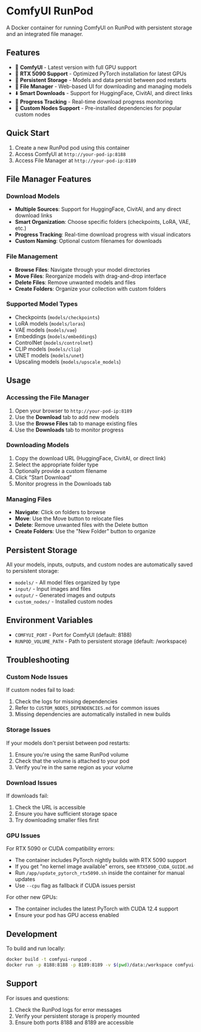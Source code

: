 # ComfyUI RunPod

A Docker container for running ComfyUI on RunPod with persistent storage and an integrated file manager.

## Features

- 🎨 **ComfyUI** - Latest version with full GPU support
- 🚀 **RTX 5090 Support** - Optimized PyTorch installation for latest GPUs
- 💾 **Persistent Storage** - Models and data persist between pod restarts
- 📁 **File Manager** - Web-based UI for downloading and managing models
- ⬇️ **Smart Downloads** - Support for HuggingFace, CivitAI, and direct links
- 🔄 **Progress Tracking** - Real-time download progress monitoring
- 🔌 **Custom Nodes Support** - Pre-installed dependencies for popular custom nodes

## Quick Start

1. Create a new RunPod pod using this container
2. Access ComfyUI at `http://your-pod-ip:8188`
3. Access File Manager at `http://your-pod-ip:8189`

## File Manager Features

### Download Models
- **Multiple Sources**: Support for HuggingFace, CivitAI, and any direct download links
- **Smart Organization**: Choose specific folders (checkpoints, LoRA, VAE, etc.)
- **Progress Tracking**: Real-time download progress with visual indicators
- **Custom Naming**: Optional custom filenames for downloads

### File Management
- **Browse Files**: Navigate through your model directories
- **Move Files**: Reorganize models with drag-and-drop interface
- **Delete Files**: Remove unwanted models and files
- **Create Folders**: Organize your collection with custom folders

### Supported Model Types
- Checkpoints (`models/checkpoints`)
- LoRA models (`models/loras`)
- VAE models (`models/vae`)
- Embeddings (`models/embeddings`)
- ControlNet (`models/controlnet`)
- CLIP models (`models/clip`)
- UNET models (`models/unet`)
- Upscaling models (`models/upscale_models`)

## Usage

### Accessing the File Manager

1. Open your browser to `http://your-pod-ip:8189`
2. Use the **Download** tab to add new models
3. Use the **Browse Files** tab to manage existing files
4. Use the **Downloads** tab to monitor progress

### Downloading Models

1. Copy the download URL (HuggingFace, CivitAI, or direct link)
2. Select the appropriate folder type
3. Optionally provide a custom filename
4. Click "Start Download"
5. Monitor progress in the Downloads tab

### Managing Files

- **Navigate**: Click on folders to browse
- **Move**: Use the Move button to relocate files
- **Delete**: Remove unwanted files with the Delete button
- **Create Folders**: Use the "New Folder" button to organize

## Persistent Storage

All your models, inputs, outputs, and custom nodes are automatically saved to persistent storage:

- `models/` - All model files organized by type
- `input/` - Input images and files
- `output/` - Generated images and outputs
- `custom_nodes/` - Installed custom nodes

## Environment Variables

- `COMFYUI_PORT` - Port for ComfyUI (default: 8188)
- `RUNPOD_VOLUME_PATH` - Path to persistent storage (default: /workspace)

## Troubleshooting

### Custom Node Issues
If custom nodes fail to load:
1. Check the logs for missing dependencies
2. Refer to `CUSTOM_NODES_DEPENDENCIES.md` for common issues
3. Missing dependencies are automatically installed in new builds

### Storage Issues
If your models don't persist between pod restarts:
1. Ensure you're using the same RunPod volume
2. Check that the volume is attached to your pod
3. Verify you're in the same region as your volume

### Download Issues
If downloads fail:
1. Check the URL is accessible
2. Ensure you have sufficient storage space
3. Try downloading smaller files first

### GPU Issues
For RTX 5090 or CUDA compatibility errors:
- The container includes PyTorch nightly builds with RTX 5090 support
- If you get "no kernel image available" errors, see `RTX5090_CUDA_GUIDE.md`
- Run `/app/update_pytorch_rtx5090.sh` inside the container for manual updates
- Use `--cpu` flag as fallback if CUDA issues persist

For other new GPUs:
- The container includes the latest PyTorch with CUDA 12.4 support
- Ensure your pod has GPU access enabled

## Development

To build and run locally:

```bash
docker build -t comfyui-runpod .
docker run -p 8188:8188 -p 8189:8189 -v $(pwd)/data:/workspace comfyui-runpod
```

## Support

For issues and questions:
1. Check the RunPod logs for error messages
2. Verify your persistent storage is properly mounted
3. Ensure both ports 8188 and 8189 are accessible

